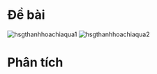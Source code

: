 # Đề bài
![hsgthanhhoachiaqua1](https://github.com/VanHoang110802/Competitive_Programming/assets/108053955/868c5586-5e35-49a8-973b-e9520cb07768)
![hsgthanhhoachiaqua2](https://github.com/VanHoang110802/Competitive_Programming/assets/108053955/ad5d5036-a838-401f-8a09-976e1f377516)

# Phân tích
